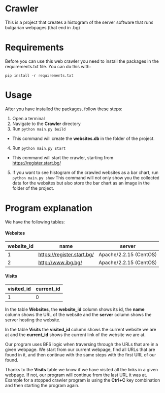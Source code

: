 # Crawler

This is a project that creates a histogram of the server software that runs bulgarian webpages (that end in .bg)

# Requirements

Before you can use this web crawler you need to install the packages in the requirements.txt file. You can do this with:

```
pip install -r requirements.txt
```

# Usage

After you have installed the packages, follow these steps:

1. Open a terminal
2. Navigate to the __Crawler__ directory
3. Run ```python main.py build```
- This command will create the __websites.db__ in the folder of the project.
4. Run ```python main.py start```
- This command will start the crawler, starting from https://register.start.bg/
5. If you want to see histogram of the crawled websites as a bar chart, run ```python main.py show``` This command will not only show you the collected data for the websites but also store the bar chart as an image in the folder of the project.

# Program explanation

We have the following tables:
#### Websites
website_id  |  name  |  server  |
----------- | ------ | -------- |
1  |  https://register.start.bg/  |  Apache/2.2.15 (CentOS)  |
2  |  http://www.ibg.bg/  |  Apache/2.2.15 (CentOS)  |

#### Visits
visited_id  |  current_id  |
----------- | ------ |
1  |  0  |

In the table __Websites__, the __website_id__ column shows its id, the __name__ column shows the URL of the website and the __server__ column shows the server hosting the website.

In the table __Visits__ the __visited_id__ column shows the current website we are at and the __current_id__ shows the current link of the website we are at.

Our program uses BFS logic when traversing through the URLs that are in a given webpage. We start from our current webpage, find all URLs that are found in it, and then continue with the same steps with the first URL of our found.

Thanks to the __Visits__ table we know if we have visited all the links in a given webpage. If not, our program will continue from the last URL it was at. Example for a stopped crawler program is using the __Ctrl+C__ key combination and then starting the program again.
